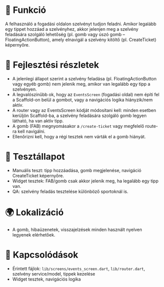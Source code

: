 # 🎯 Funkció

A felhasználó a fogadási oldalon szelvényt tudjon feladni. Amikor legalább egy tippet hozzáad a szelvényhez, akkor jelenjen meg a szelvény feladására szolgáló lehetőség (pl. gomb vagy úszó gomb – FloatingActionButton), amely elnavigál a szelvény kitöltő (pl. CreateTicket) képernyőre.

# 🧠 Fejlesztési részletek

* A jelenlegi állapot szerint a szelvény feladása (pl. FloatingActionButton vagy egyéb gomb) nem jelenik meg, amikor van legalább egy tipp a szelvényen.
* A legvalószínűbb ok, hogy az `EventsScreen` (fogadási oldal) nem építi fel a Scaffold-on belül a gombot, vagy a navigációs logika hiányzik/nem aktív.
* A router vagy az EventsScreen kódját módosítani kell: minden esetben kerüljön Scaffold-ba, a szelvény feladására szolgáló gomb legyen látható, ha van aktív tipp.
* A gomb (FAB) megnyomásakor a `/create-ticket` vagy megfelelő route-ra kell navigálni.
* Ellenőrizni kell, hogy a régi tesztek nem várták el a gomb hiányát.

# 🧪 Tesztállapot

* Manuális teszt: tipp hozzáadása, gomb megjelenése, navigáció CreateTicket képernyőre.
* Widget tesztek: FAB/gomb csak akkor jelenik meg, ha legalább egy tipp van.
* QA: szelvény feladás tesztelése különböző sportoknál is.

# 🌍 Lokalizáció

* A gomb, hibaüzenetek, visszajelzések minden használt nyelven legyenek elérhetőek.

# 📎 Kapcsolódások

* Érintett fájlok: `lib/screens/events_screen.dart`, `lib/router.dart`, szelvény service/model, tippek kezelése
* Widget tesztek, navigációs logika
